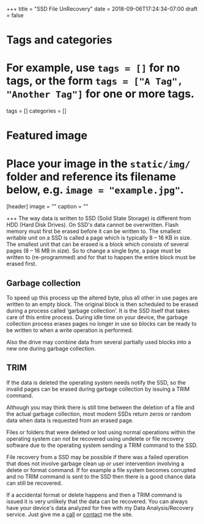 +++
title = "SSD File UnRecovery"
date = 2018-09-06T17:24:34-07:00
draft = false

# Tags and categories
# For example, use `tags = []` for no tags, or the form `tags = ["A Tag", "Another Tag"]` for one or more tags.
tags = []
categories = []

# Featured image
# Place your image in the `static/img/` folder and reference its filename below, e.g. `image = "example.jpg"`.
[header]
image = ""
caption = ""

+++
The way data is written to SSD (Solid State Storage) is different from HDD (Hard Disk Drives). On SSD's data cannot be overwritten. Flash memory must first be erased before it can be written to. The smallest writable unit on a SSD is called a page which is typically 8 – 16 KB in size. The smallest unit that can be erased is a block which consists of several pages (8 – 16 MB in size). So to change a single byte, a page must be written to (re-programmed) and for that to happen the entire block must be erased first.

## Garbage collection
To speed up this process up the altered byte, plus all other in use pages are written to an empty block. The original block is then scheduled to be erased during a process called ‘garbage collection’. It is the SSD itself that takes care of this entire process. During idle time on your device, the garbage collection process erases pages no longer in use so blocks can be ready to be written to when a write operation is performed.

Also the drive may combine data from several partially used blocks into a new one during garbage collection.

## TRIM
If the data is deleted the operating system needs notify the SSD, so the invalid pages can be erased during garbage collection by issuing a TRIM command.

Although you may think there is still time between the deletion of a file and the actual garbage collection, most modern SSDs return zeros or random data when data is requested from an erased page.

Files or folders that were deleted or lost using normal operations within the operating system can not be recovered using undelete or file recovery software due to the operating system sending a TRIM command to the SSD.

File recovery from a SSD may be possible if there was a failed operation that does not involve garbage clean up or user intervention involving a delete or format command. If for example a file system becomes corrupted and no TRIM command is sent to the SSD then there is a good chance data can still be recovered.

If a accidental format or delete happens and then a TRIM command is issued it is very unlikely that the data can be recovered. You can always have your device's data analyzed for free with my Data Analysis/Recovery service. Just give me a [call](/#contact) or [contact](/#contact) me the site.
